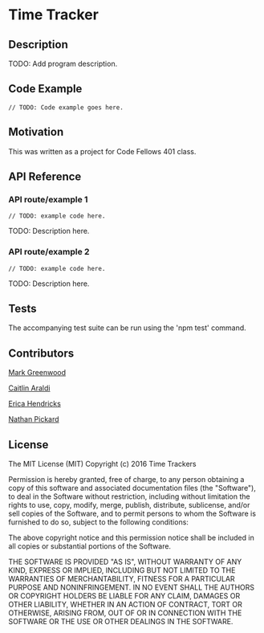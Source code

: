 # Time Tracker

## Description

TODO: Add program description.

## Code Example

```
// TODO: Code example goes here.
```

## Motivation

This was written as a project for Code Fellows 401 class.

## API Reference

### API route/example 1

`// TODO: example code here.`

TODO: Description here.

### API route/example 2

`// TODO: example code here.`

TODO: Description here.

## Tests

The accompanying test suite can be run using the 'npm test' command.

## Contributors

[Mark Greenwood](https://github.com/markgreenwood)

[Caitlin Araldi](https://github.com/caraldi)

[Erica Hendricks](https://github.com/elhendricks)

[Nathan Pickard](https://github.com/nathanpickard)

## License

The MIT License (MIT)
Copyright (c) 2016 Time Trackers

Permission is hereby granted, free of charge, to any person obtaining a copy of this software and associated documentation files (the "Software"), to deal in the Software without restriction, including without limitation the rights to use, copy, modify, merge, publish, distribute, sublicense, and/or sell copies of the Software, and to permit persons to whom the Software is furnished to do so, subject to the following conditions:

The above copyright notice and this permission notice shall be included in all copies or substantial portions of the Software.

THE SOFTWARE IS PROVIDED "AS IS", WITHOUT WARRANTY OF ANY KIND, EXPRESS OR IMPLIED, INCLUDING BUT NOT LIMITED TO THE WARRANTIES OF MERCHANTABILITY, FITNESS FOR A PARTICULAR PURPOSE AND NONINFRINGEMENT. IN NO EVENT SHALL THE AUTHORS OR COPYRIGHT HOLDERS BE LIABLE FOR ANY CLAIM, DAMAGES OR OTHER LIABILITY, WHETHER IN AN ACTION OF CONTRACT, TORT OR OTHERWISE, ARISING FROM, OUT OF OR IN CONNECTION WITH THE SOFTWARE OR THE USE OR OTHER DEALINGS IN THE SOFTWARE.
